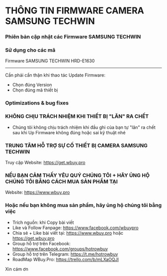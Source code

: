 # THÔNG TIN FIRMWARE CAMERA SAMSUNG TECHWIN  #
### Phiên bản cập nhật các Firmware SAMSUNG TECHWIN ###




### Sử dụng cho các mã ###
Firmware SAMSUNG TECHWIN HRD-E1630


--------------------------------------------------------------
Cần phải cẩn thận khi thao tác Update Firmware:
+ Chọn đúng Version
+ Chọn đúng mã thiết bị

### Optimizations & bug fixes ###


### KHÔNG CHỊU TRÁCH NHIỆM KHI THIẾT BỊ "LĂN" RA CHẾT ###

* Chúng tôi không chịu trách nhiệm khi đầu ghi của bạn tự "lăn" ra chết sau khi Up Firmware không đúng hoặc sai kỹ thuật nhé

### TRUNG TÂM HỖ TRỢ SỰ CỐ THIẾT BỊ CAMERA SAMSUNG TECHWIN ###

Truy cập Website: https://get.wbuy.pro

### NẾU BẠN CẢM THẤY YÊU QUÝ CHÚNG TÔI + HÃY ỦNG HỘ CHÚNG TÔI BẰNG CÁCH MUA SẢN PHẨM TẠI ###

Website: https://www.wbuy.pro

### Hoặc nếu bạn không mua sản phẩm, hãy ủng hộ chúng tôi bằng việc ###
+ Trích nguồn: khi Copy bài viết
+ Like và Follow Fanpage: https://www.facebook.com/wbuypro
+ Chia sẻ + Like bài viết tại: https://www.wbuy.pro hoặc https://get.wbuy.pro
+ Group hỗ trợ trên Facebook: https://www.facebook.com/groups/hotrowbuy
+ Group hỗ trợ trên Telegram: https://t.me/hotrowbuy
+ RoadMap WBuy.Pro: https://trello.com/b/mLXaOQJI


Xin cám ơn